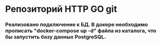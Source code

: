 # Репозиторий HTTP GO git

### Реализовано подключение к БД. В докере необходимо прописать "docker-compose up -d" файла из каталога, что бы запустить базу данных PostgreSQL.
